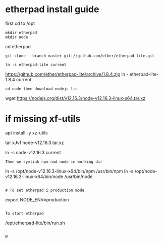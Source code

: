 # etherpad install guide

first cd to /opt 
```
mkdir etherpad
mkdir node
```
cd etherpad
```
git clone --branch master git://github.com/ether/etherpad-lite.git

ln -s etherpad-lite current 
````


https://github.com/ether/etherpad-lite/archive/1.8.4.zip
ln - etherpad-lite-1.8.4 current
```
cd node then download nodejs lts
```
wget https://nodejs.org/dist/v12.16.3/node-v12.16.3-linux-x64.tar.xz

# if missing xf-utils 
 apt install -y  xz-utils
 
tar xJvf node-v12.16.3.tar.xz

ln -s node-v12.16.3 current  
```
Then we symlink npm nad node in working dir
```
ln -s /opt/node-v12.16.3-linux-x64/bin/npm /usr/bin/npm 
ln -s /opt/node-v12.16.3-linux-x64/bin/node /usr/bin/node
```

# To set etherpad i production mode
```
export NODE_ENV=production
```

To start etherpad
```
/opt/etherpad-lite/bin/run.sh
```

W



